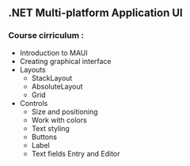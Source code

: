 ## .NET Multi-platform Application UI

### Course cirriculum :

- Introduction to MAUI
- Creating graphical interface
- Layouts
  - StackLayout
  - AbsoluteLayout
  - Grid
- Controls
  - Size and positioning
  - Work with colors
  - Text styling
  - Buttons
  - Label
  - Text fields Entry and Editor
  